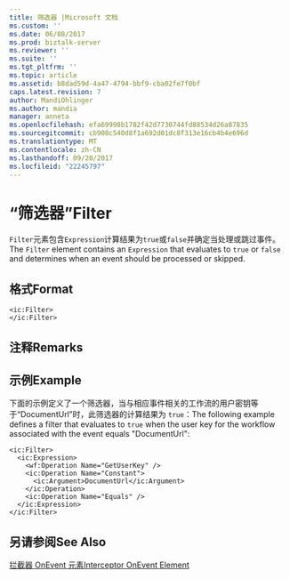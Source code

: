 ```yaml
---
title: 筛选器 |Microsoft 文档
ms.custom: ''
ms.date: 06/08/2017
ms.prod: biztalk-server
ms.reviewer: ''
ms.suite: ''
ms.tgt_pltfrm: ''
ms.topic: article
ms.assetid: b8dad59d-4a47-4794-bbf9-cba02fe7f0bf
caps.latest.revision: 7
author: MandiOhlinger
ms.author: mandia
manager: anneta
ms.openlocfilehash: efa69998b1782f42d7730744fd88534d26a87835
ms.sourcegitcommit: cb908c540d8f1a692d01dc8f313e16cb4b4e696d
ms.translationtype: MT
ms.contentlocale: zh-CN
ms.lasthandoff: 09/20/2017
ms.locfileid: "22245797"
---
```

# <a name="filter"></a><span data-ttu-id="0e692-102">“筛选器”</span><span class="sxs-lookup"><span data-stu-id="0e692-102">Filter</span></span>
<span data-ttu-id="0e692-103">`Filter`元素包含`Expression`计算结果为`true`或`false`并确定当处理或跳过事件。</span><span class="sxs-lookup"><span data-stu-id="0e692-103">The `Filter` element contains an `Expression` that evaluates to `true` or `false` and determines when an event should be processed or skipped.</span></span>  
  
## <a name="format"></a><span data-ttu-id="0e692-104">格式</span><span class="sxs-lookup"><span data-stu-id="0e692-104">Format</span></span>  
  
```  
<ic:Filter>  
</ic:Filter>  
```  
  
## <a name="remarks"></a><span data-ttu-id="0e692-105">注释</span><span class="sxs-lookup"><span data-stu-id="0e692-105">Remarks</span></span>  
  
## <a name="example"></a><span data-ttu-id="0e692-106">示例</span><span class="sxs-lookup"><span data-stu-id="0e692-106">Example</span></span>  
 <span data-ttu-id="0e692-107">下面的示例定义了一个筛选器，当与相应事件相关的工作流的用户密钥等于“DocumentUrl”时，此筛选器的计算结果为 `true`：</span><span class="sxs-lookup"><span data-stu-id="0e692-107">The following example defines a filter that evaluates to `true` when the user key for the workflow associated with the event equals "DocumentUrl":</span></span>  
  
```  
<ic:Filter>  
  <ic:Expression>  
    <wf:Operation Name="GetUserKey" />  
    <ic:Operation Name="Constant">  
      <ic:Argument>DocumentUrl</ic:Argument>  
    </ic:Operation>  
    <ic:Operation Name="Equals" />  
  </ic:Expression>  
</ic:Filter>  
```  
  
## <a name="see-also"></a><span data-ttu-id="0e692-108">另请参阅</span><span class="sxs-lookup"><span data-stu-id="0e692-108">See Also</span></span>  
 [<span data-ttu-id="0e692-109">拦截器 OnEvent 元素</span><span class="sxs-lookup"><span data-stu-id="0e692-109">Interceptor OnEvent Element</span></span>](../core/interceptor-onevent-element.md)